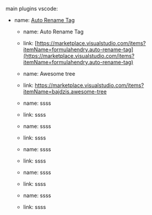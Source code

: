 main plugins vscode:

- name: [Auto Rename Tag](https://marketplace.visualstudio.com/items?itemName=formulahendry.auto-rename-tag)

  - name: Auto Rename Tag
  - link: [https://marketplace.visualstudio.com/items?itemName=formulahendry.auto-rename-tag](https://marketplace.visualstudio.com/items?itemName=formulahendry.auto-rename-tag)

  - name: Awesome tree
  - link: https://marketplace.visualstudio.com/items?itemName=bajdzis.awesome-tree

  - name: ssss
  - link: ssss

  - name: ssss
  - link: ssss

  - name: ssss
  - link: ssss

  - name: ssss
  - link: ssss

  - name: ssss
  - link: ssss
